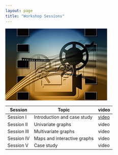 ```yaml
---
layout: page
title: "Workshop Sessions"
---
```

![](video.png)

Session | Topic | video
----|------|----------
Session I |  Introduction and case study | [video](https://drive.google.com/file/d/15ohxRa_rZm7kMxqQtRCLszY1oEgOOnQg/view?usp=sharing)
Session II | Univariate graphs | video
Session III | Multivariate graphs | video
Session IV | Maps and interactive graphs | video
Session V | Case study | video
